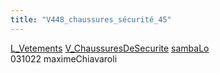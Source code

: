 ```yaml
---
title: "V448_chaussures_sécurité_45"
---
```


[L_Vetements](notes/equipements/L_Vetements.md) [V_ChaussuresDeSecurite](notes/equipements/vetements/V_ChaussuresDeSecurite.md) [sambaLo](notes/sambaLo.md)\
031022 maximeChiavaroli
